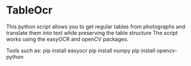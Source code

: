 # TableOcr

This python script allows you to get regular tables from photographs and translate them into text while preserving the table structure
The script works using the easyOCR and openCV packages.

Tools such as:
  pip install easyocr
  pip install numpy
  pip install opencv-python
